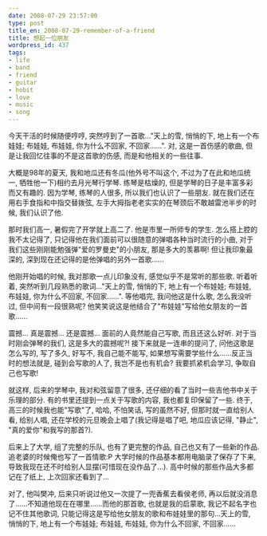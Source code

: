 ```yaml
---
date: 2008-07-29 23:57:00
type: post
title_en: 2008-07-29-remember-of-a-friend
title: 想起一位朋友
wordpress_id: 437
tags:
- life
- band
- friend
- guitar
- hobit
- love
- music
- song
---
```


今天干活的时候随便哼哼, 突然哼到了一首歌..."天上的雪, 悄悄的下, 地上有一个布娃娃; 布娃娃, 布娃娃, 你为什么不回家, 不回家......". 对, 这是一首伤感的歌曲, 但是让我回忆往事的不是这首歌的伤感, 而是和他相关的一些往事.

大概是98年的夏天, 我和地瓜还有冬瓜(他外号不叫这个, 不过为了在此和地瓜统一, 牺牲他一下)相约去月光琴行学琴. 练琴是枯燥的, 但是学琴的日子是丰富多彩而又有趣的. 因为学琴, 练琴的人很多, 所以我们也认识了一些朋友. 就在我们还在用右手食指和中指交替拨弦, 左手大拇指老老实实的在琴颈后不敢越雷池半步的时候, 我们认识了他.

那时我们高一, 暑假完了开学就上高二了. 他是市里一所师专的学生. 怎么搭上腔的我不太记得了, 只记得他在我们面前可以很随意的弹唱各种当时流行的小曲, 对于我们这些刚刚能勉强弹"爱的罗曼史"的小朋友, 那是多大的羡慕啊! 但让我印象最深的, 深到现在还记得的是他弹唱的另外一首歌......

他刚开始唱的时候, 我对那歌一点儿印象没有, 感觉似乎不是常听的那些歌. 听着听着, 突然听到几段熟悉的歌词..."天上的雪, 悄悄的下, 地上有一个布娃娃; 布娃娃, 布娃娃, 你为什么不回家, 不回家......". 等他唱完, 我问他这是什么歌, 怎么我没听过, 但中间有一段很熟呢? 他笑笑说这是他结合了"布娃娃"写给他女朋友的一首歌......

震撼... 真是震撼... 还是震撼... 面前的人竟然能自己写歌, 而且还这么好听. 对于当时刚会弹琴的我们, 这是多大的震撼呢?! 接下来就是一连串的提问了, 问他这歌是怎么写的, 写了多久, 好写不, 我自己能不能写, 如果想写需要学些什么......反正当时的想法就是, 碰到会写歌的人了, 我岂不是也有机会? 我要抓紧机会学习, 争取自己也写歌!

就这样, 后来的学琴中, 我对和弦留意了很多, 还仔细的看了当时一些吉他书中关于乐理的部分. 有的书里还提到一点关于写歌的内容, 我也都复印保留了一些. 终于, 高三的时候我也能"写歌"了, 哈哈, 不怕笑话, 写的虽然不好, 但那时就一直给别人看, 给别人唱, 还在学校的元旦晚会上唱了(我记得是唱了吧, 地瓜应该记得, "静止", "真的爱你"和我写的那首?).

后来上了大学, 组了完整的乐队, 也有了更完整的作品, 自己也又有了一些新的作品. 追老婆的时候俺也写了一首情歌:P 大学时候的作品基本都用电脑录了保存了下来, 导致我现在还不时给别人显摆(可惜现在没作品了...). 高中时候的那些作品大多都记在了纸上, 上次回家还看到了...

对了, 他叫樊冲, 后来只听说过他又一次提了一兜香蕉去看侯老师, 再以后就没消息了......不知道他现在在哪里......而他的那首歌, 也就是我的启蒙歌, 我记不起名字也记不住其他歌词, 只能记得这是写给他女朋友的歌和布娃娃里的那句...天上的雪, 悄悄的下, 地上有一个布娃娃; 布娃娃, 布娃娃, 你为什么不回家, 不回家......

